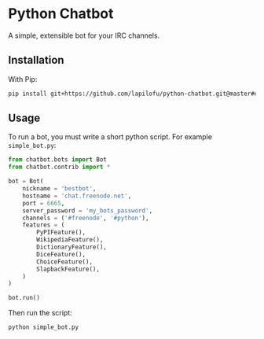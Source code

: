Python Chatbot
==============

A simple, extensible bot for your IRC channels.

Installation
------------

With Pip:

```bash
pip install git+https://github.com/lapilofu/python-chatbot.git@master#egg=chatbot
```

Usage
-----

To run a bot, you must write a short python script. For example `simple_bot.py`:

```python
from chatbot.bots import Bot
from chatbot.contrib import *

bot = Bot(
	nickname = 'bestbot',
	hostname = 'chat.freenode.net',
	port = 6665,
	server_password = 'my_bots_password',
	channels = ('#freenode', '#python'),
	features = (
		PyPIFeature(),
		WikipediaFeature(),
		DictionaryFeature(),
		DiceFeature(),
		ChoiceFeature(),
		SlapbackFeature(),
	)
)

bot.run()
```

Then run the script:

```bash
python simple_bot.py
```